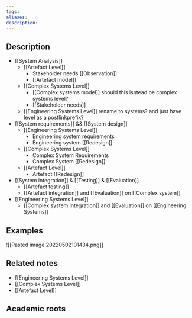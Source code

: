 ```yaml
---
tags: 
aliases: 
description:
---
```


## Description


- [[System Analysis]]
	- [[Artefact Level]]
		- Stakeholder needs [[Observation]]
		- [[Artefact model]]
	- [[Complex Systems Level]]
		- [[Complex systems model]] should this isntead be complex systems level? 
		- [[Stakeholder needs]] 
	- [[Engineering Systems Level]] rename to systems? and just have level as a postlinkprefix?
-  [[System requirements]] && [[System design]]
	- [[Engineering Systems Level]]
		- Engineering system requirements
		- Engineering system [[Redesign]]
	- [[Complex Systems Level]]
		- Complex System Requirements
		- Complex System [[Redesign]]
	- [[Artefact Level]]
		- Artefact [[Redesign]]
- [[System integration]] & [[Testing]] & [[Evaluation]]
	- [[Artefact testing]]
	- [[Artefact integration]] and [[Evaluation]] on [[Complex system]]
- [[Engineering Systems Level]]
	- [[Complex system integration]] and [[Evaluation]] on [[Engineering Systems]]


## Examples 

![[Pasted image 20220502101434.png]]
## Related notes 
- [[Engineering Systems Level]]
- [[Complex Systems Level]]
- [[Artefact Level]]

## Academic roots
